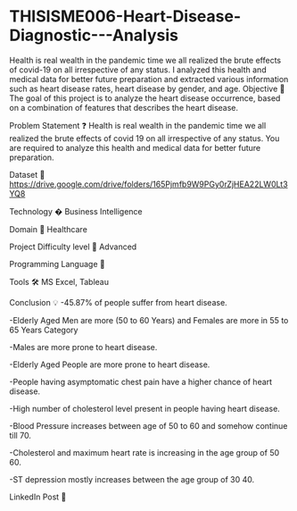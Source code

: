 # THISISME006-Heart-Disease-Diagnostic---Analysis

Health is real wealth in the pandemic time we all realized the brute effects of covid-19 on all irrespective of any status. I analyzed this health and medical data for better future preparation and extracted various information such as heart disease rates, heart disease by gender, and  age.
Objective 🎯
The goal of this project is to analyze the heart disease occurrence, based on a combination of features that describes the heart disease.

Problem Statement ❓
Health is real wealth in the pandemic time we all realized the brute effects of covid 19 on all irrespective of any status. You are required to analyze this health and medical data for better future preparation.

Dataset 📀
https://drive.google.com/drive/folders/165Pjmfb9W9PGy0rZjHEA22LW0Lt3YQ8

Technology �
Business Intelligence

Domain 🏥
Healthcare

Project Difficulty level 🥇
Advanced

Programming Language 🐍


Tools 🛠
 MS Excel, Tableau

Conclusion 💡
-45.87% of people suffer from heart disease.

-Elderly Aged Men are more (50 to 60 Years) and Females are more in 55 to 65 Years Category

-Males are more prone to heart disease.

-Elderly Aged People are more prone to heart disease.

-People having asymptomatic chest pain have a higher chance of heart disease.

-High number of cholesterol level present in people having heart disease.

-Blood Pressure increases between age of 50 to 60 and somehow continue till 70.

-Cholesterol and maximum heart rate is increasing in the age group of 50 60.

-ST depression mostly increases between the age group of 30 40.

LinkedIn Post 📲
